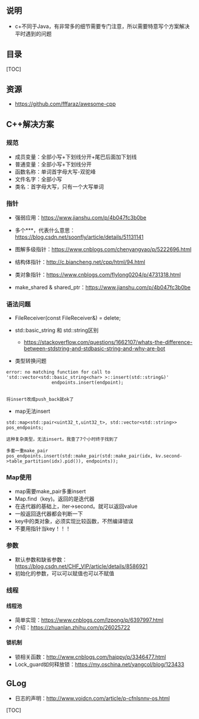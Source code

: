 ## 说明

- c+不同于Java，有非常多的细节需要专门注意，所以需要特意写个方案解决平时遇到的问题

## 目录

[TOC]

## 资源

- https://github.com/fffaraz/awesome-cpp



## C++解决方案

### 规范

- 成员变量：全部小写+下划线分开+尾巴后面加下划线
- 普通变量：全部小写+下划线分开
- 函数名称：单词首字母大写-双驼峰
- 文件名字：全部小写
- 类名：首字母大写，只有一个大写单词



### 指针

- 强弱应用：https://www.jianshu.com/p/4b047fc3b0be

- 多个***，代表什么意思：https://blog.csdn.net/soonfly/article/details/51131141

- 图解多级指针：https://www.cnblogs.com/chenyangyao/p/5222696.html

- 结构体指针：http://c.biancheng.net/cpp/html/94.html

- 类对象指针：https://www.cnblogs.com/flylong0204/p/4731318.html

- make_shared & shared_ptr：https://www.jianshu.com/p/4b047fc3b0be



### 语法问题

- FileReceiver(const FileReceiver&) = delete;
- std::basic_string<char> 和 std::string区别
  - https://stackoverflow.com/questions/1662107/whats-the-difference-between-stdstring-and-stdbasic-string-and-why-are-bot

- 类型转换问题

```
error: no matching function for call to 'std::vector<std::basic_string<char> >::insert(std::string&)'
                 endpoints.insert(endpoint);
       
       
将insert改成push_back就ok了
```

- map无法insert

```
std::map<std::pair<uint32_t,uint32_t>, std::vector<std::string>> pos_endpoints;

这种复杂类型，无法insert。我查了7个小时终于找到了

多套一重make_pair
pos_endpoints.insert(std::make_pair(std::make_pair(idx, kv.second->table_partition(idx).pid()), endpoints));
```





### Map使用

- map需要make_pair多重insert
- Map.find（key)。返回的是迭代器
- 在迭代器的基础上，iter->second。就可以返回value
- 一般返回迭代器都会判断一下
- key中的类对象，必须实现比较函数，不然编译错误
- 不要用指针当key！！！

### 参数

- 默认参数和缺省参数：https://blog.csdn.net/CHF_VIP/article/details/8586921
- 初始化的参数，可以可以赋值也可以不赋值

### 线程

#### 线程池

- 简单实现：https://www.cnblogs.com/lzpong/p/6397997.html
- 介绍：https://zhuanlan.zhihu.com/p/26025722

#### 锁机制

- 锁相关函数：http://www.cnblogs.com/haippy/p/3346477.html
- Lock_guard如何释放锁：https://my.oschina.net/yangcol/blog/123433



## GLog

- 日志的声明：http://www.voidcn.com/article/p-cfnlsnnv-os.html

[TOC]

